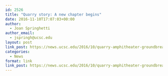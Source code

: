 ```yaml
---
id: 2526
title: "Quarry story: A new chapter begins"
date: 2016-11-10T17:07:03+00:00
author:
  - Joan Springhetti
author_email:
  - jspringh@ucsc.edu
layout: post
link_post: https://news.ucsc.edu/2016/10/quarry-amphitheater-groundbreak-feature.html
categories:
  - News
format: link
link_post: https://news.ucsc.edu/2016/10/quarry-amphitheater-groundbreak-feature.html
---
```


